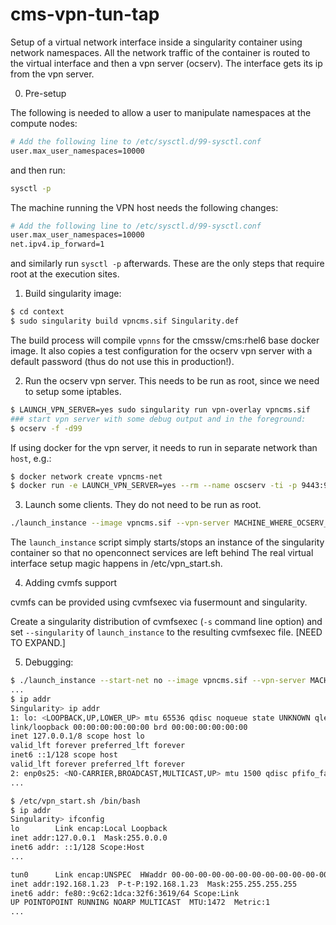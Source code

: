 # cms-vpn-tun-tap

Setup of a virtual network interface inside a singularity container using
network namespaces. All the network traffic of the container is routed to the
virtual interface and then a vpn server (ocserv). The interface gets its ip
from the vpn server.

0. Pre-setup

The following is needed to allow a user to manipulate namespaces at the compute nodes:

```sh
# Add the following line to /etc/sysctl.d/99-sysctl.conf
user.max_user_namespaces=10000
```

and then run:

```sh
sysctl -p
```

The machine running the VPN host needs the following changes:

```sh
# Add the following line to /etc/sysctl.d/99-sysctl.conf
user.max_user_namespaces=10000
net.ipv4.ip_forward=1
```

and similarly run `sysctl -p` afterwards. These are the only steps that require
root at the execution sites.


1. Build singularity image:

```sh
$ cd context
$ sudo singularity build vpncms.sif Singularity.def
```

The build process will compile `vpnns` for the cmssw/cms:rhel6 base docker
image. It also copies a test configuration for the ocserv vpn server with a
default password (thus do not use this in production!).

2. Run the ocserv vpn server. This needs to be run as root, since we need to
   setup some iptables.

```sh
$ LAUNCH_VPN_SERVER=yes sudo singularity run vpn-overlay vpncms.sif
### start vpn server with some debug output and in the foreground:
$ ocserv -f -d99
```

If using docker for the vpn server, it needs to run in separate network than
`host`, e.g.:

```sh
$ docker network create vpncms-net
$ docker run -e LAUNCH_VPN_SERVER=yes --rm --name oscserv -ti -p 9443:9443 --privileged --network vpncms-net  -v $(pwd):/srv vpncms /bin/bash
```

3. Launch some clients. They do not need to be run as root.
```sh
./launch_instance --image vpncms.sif --vpn-server MACHINE_WHERE_OCSERV_RUNS:9443 -- /bin/bash
```

The `launch_instance` script simply starts/stops an instance of the singularity
container so that no openconnect services are left behind The real virtual interface
setup magic happens in /etc/vpn_start.sh.

4. Adding cvmfs support

cvmfs can be provided using cvmfsexec via fusermount and singularity.

Create a singularity distribution of cvmfsexec (`-s` command line option) and
set `--singularity` of `launch_instance` to the resulting cvmfsexec file. [NEED
TO EXPAND.]

5. Debugging:
```sh
$ ./launch_instance --start-net no --image vpncms.sif --vpn-server MACHINE_WHERE_OCSERV_RUNS:9443 -- /bin/bash
...
$ ip addr
Singularity> ip addr
1: lo: <LOOPBACK,UP,LOWER_UP> mtu 65536 qdisc noqueue state UNKNOWN qlen 1000
link/loopback 00:00:00:00:00:00 brd 00:00:00:00:00:00
inet 127.0.0.1/8 scope host lo
valid_lft forever preferred_lft forever
inet6 ::1/128 scope host 
valid_lft forever preferred_lft forever
2: enp0s25: <NO-CARRIER,BROADCAST,MULTICAST,UP> mtu 1500 qdisc pfifo_fast state DOWN qlen 1000
...

$ /etc/vpn_start.sh /bin/bash
$ ip addr
Singularity> ifconfig 
lo        Link encap:Local Loopback  
inet addr:127.0.0.1  Mask:255.0.0.0
inet6 addr: ::1/128 Scope:Host
...

tun0      Link encap:UNSPEC  HWaddr 00-00-00-00-00-00-00-00-00-00-00-00-00-00-00-00  
inet addr:192.168.1.23  P-t-P:192.168.1.23  Mask:255.255.255.255
inet6 addr: fe80::9c62:1dca:32f6:3619/64 Scope:Link
UP POINTOPOINT RUNNING NOARP MULTICAST  MTU:1472  Metric:1
...
```


